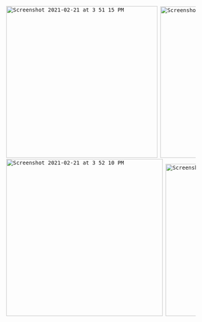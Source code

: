 <pre><img width="402" alt="Screenshot 2021-02-21 at 3 51 15 PM" src="https://user-images.githubusercontent.com/64687869/108821634-e716f700-75e3-11eb-8769-9493cde56b83.png"> <img width="401" alt="Screenshot 2021-02-21 at 3 51 58 PM" src="https://user-images.githubusercontent.com/64687869/108821646-ebdbab00-75e3-11eb-87eb-946762adcc26.png">
<img width="416" alt="Screenshot 2021-02-21 at 3 52 10 PM" src="https://user-images.githubusercontent.com/64687869/108821647-ec744180-75e3-11eb-8542-4e43a39ae7f2.png"> <img width="403" alt="Screenshot 2021-02-21 at 3 52 31 PM" src="https://user-images.githubusercontent.com/64687869/108821648-ed0cd800-75e3-11eb-9e48-1d38b152883f.png"></pre>
